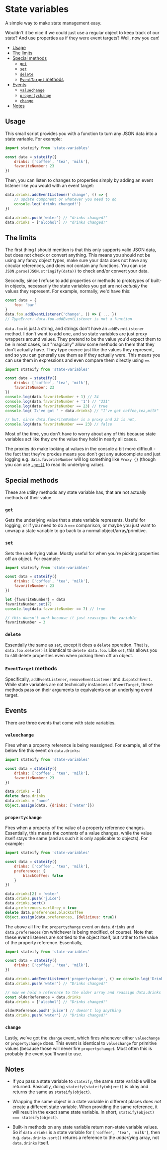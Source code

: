 # State variables

A simple way to make state management easy.

Wouldn't it be nice if we could just use a regular object to keep track of our state? And use properties as if they were event targets? Well, now you can!

- [Usage](#usage)
- [The limits](#the-limits)
- [Special methods](#special-methods)
  * [`get`](#special-methods-get)
  * [`set`](#special-methods-set)
  * [`delete`](#special-methods-delete)
  * [`EventTarget` methods](#special-eventtarget-methods)
- [Events](#events)
  * [`valuechange`](#events-valuechange)
  * [`propertychange`](#events-propertychange)
  * [`change`](#events-change)
- [Notes](#notes)


<a name="usage"></a>
## Usage

This small script provides you with a function to turn any JSON data into a state variable. For example:

```js
import stateify from 'state-variables'

const data = stateify({
    drinks: ['coffee', 'tea', 'milk'],
    favoriteNumber: 23
})
```
Then, you can listen to changes to properties simply by adding an event listener like you would with an event target:
```js
data.drinks.addEventListener('change', () => {
    // update component or whatever you need to do
    console.log('drinks changed!')
})

data.drinks.push('water') // "drinks changed!"
data.drinks = ['alcohol'] // "drinks changed!"
```


<a name="the-limits"></a>
## The limits

The first thing I should mention is that this only supports valid JSON data, but does not check or convert anything. This means you should not be using any fancy object types, make sure your data does not have any circular references, and does not contain any functions. You can use `JSON.parse(JSON.stringify(data))` to check and/or convert your data.

Secondly, since I refuse to add properties or methods to prototypes of built-in objects, necessarily the state variables you get are not _actually_ the values they represent. For example, normally, we'd have this:
```js
const data = {
    foo: 'bar'
}
data.foo.addEventListener('change', () => { ... })
// TypeError: data.foo.addEventListener is not a function
```
`data.foo` is just a string, and strings don't have an `addEventListener` method. I don't want to add one, and so state variables are just proxy wrappers around values. They pretend to be the value you'd expect them to be in most cases, but "magically" allow some methods on them that they don't actually have. They type coerce just like the values they represent, and so you can generally use them as if they actually were. This means you can use them in expressions and even compare them directly using `==`.
```js
import stateify from 'state-variables'

const data = stateify({
    drinks: ['coffee', 'tea', 'milk'],
    favoriteNumber: 23
})
console.log(data.favoriteNumber + 1) // 24
console.log(data.favoriteNumber + '1') // "231"
console.log(data.favoriteNumber == 23) // true
console.log('I\'ve got ' + data.drinks) // "I've got coffee,tea,milk"

// but, since data.favoriteNumber is a proxy and 23 is not,
console.log(data.favoriteNumber === 23) // false
```
Most of the time, you don't have to worry about any of this because state variables act like they _are_ the value they hold in nearly all cases.

The proxies do make looking at values in the console a bit more difficult - the fact that they're proxies means you don't get any autocomplete and just logging e.g. `data.favoriteNumber` will log something like `Proxy {}` (though you can use [`.get()`](#special-methods-get) to read its underlying value).


<a name="special-methods"></a>
## Special methods

These are utility methods any state variable has, that are not actually methods of their value.

<a name="special-methods-get"></a>
### `get`

Gets the underlying value that a state variable represents. Useful for logging, or if you need to do a `===` comparison, or maybe you just want to unwrap a state variable to go back to a normal object/array/primitive.

<a name="special-methods-set"></a>
### `set`

Sets the underlying value. Mostly useful for when you're picking properties off an object. For example:
```js
import stateify from 'state-variables'

const data = stateify({
    drinks: ['coffee', 'tea', 'milk'],
    favoriteNumber: 23
})

let {favoriteNumber} = data
favoriteNumber.set(7)
console.log(data.favoriteNumber == 7) // true

// this doesn't work because it just reassigns the variable
favoriteNumber = 3
```

<a name="special-methods-delete"></a>
### `delete`

Essentially the same as `set`, except it does a `delete` operation. That is, `data.foo.delete()` is identical to `delete data.foo`. Like `set`, this allows you to still delete properties even when picking them off an object.

<a name="special-eventtarget-methods"></a>
### `EventTarget` methods

Specifically, `addEventListener`, `removeEventListener` and `dispatchEvent`. While state variables are not technically instances of `EventTarget`, these methods pass on their arguments to equivalents on an underlying event target.

<a name="events"></a>
## Events

There are three events that come with state variables.

<a name="events-valuechange"></a>
### `valuechange`

Fires when a property reference is being reassigned. For example, all of the below fire this event on `data.drinks`:
```js
import stateify from 'state-variables'

const data = stateify({
    drinks: ['coffee', 'tea', 'milk'],
    favoriteNumber: 23
})

data.drinks = []
delete data.drinks
data.drinks = 'none'
Object.assign(data, {drinks: ['water']})
```

<a name="events-propertychange"></a>
### `propertychange`

Fires when a property of the value of a property reference changes. Essentially, this means the _contents_ of a value changes, while the value itself stays the same (and as such it is only applicable to objects). For example:
```js
import stateify from 'state-variables'

const data = stateify({
    drinks: ['coffee', 'tea', 'milk'],
    preferences: {
        blackCoffee: false
    }
})

data.drinks[2] = 'water'
data.drinks.push('juice')
data.drinks.sort()
data.preferences.earlGrey = true
delete data.preferences.blackCoffee
Object.assign(data.preferences, {delicious: true})
```
The above all fire the `propertychange` event on `data.drinks` and `data.preferences` (on whichever is being modified, of course). Note that these event listeners are _not_ tied to the object itself, but rather to the value of the property reference. Essentially,
```js
import stateify from 'state-variables'

const data = stateify({
    drinks: ['coffee', 'tea', 'milk'],
})

data.drinks.addEventListener('propertychange', () => console.log('Drinks changed!'))
data.drinks.push('water') // "Drinks changed!"

// now we hold a reference to the older array and reassign data.drinks
const olderReference = data.drinks
data.drinks = ['alcohol'] // "Drinks changed!"

olderReference.push('juice') // doesn't log anything
data.drinks.push('water') // "Drinks changed!"
```

<a name="events-change"></a>
### `change`

Lastly, we've got the `change` event, which fires whenever either `valuechange` or `propertychange` does. This event is identical to `valuechange` for primitive values (because those will never fire `propertychange`). Most often this is probably the event you'll want to use.


<a name="notes"></a>
## Notes

- If you pass a state variable to `stateify`, the same state variable will be returned. Basically, doing `stateify(stateify(object))` is okay and returns the same as `stateify(object)`.

- Wrapping the same object in a state variable in different places does _not_ create a different state variable. When providing the same reference, it will result in the exact same state variable. In short, `stateify(object) === stateify(object)`.

- Built-in methods on any state variable return non-state variable values. So if `data.drinks` is a state variable for `['coffee', 'tea', 'milk']`, then e.g. `data.drinks.sort()` returns a reference to the _underlying_ array, not `data.drinks` itself.
